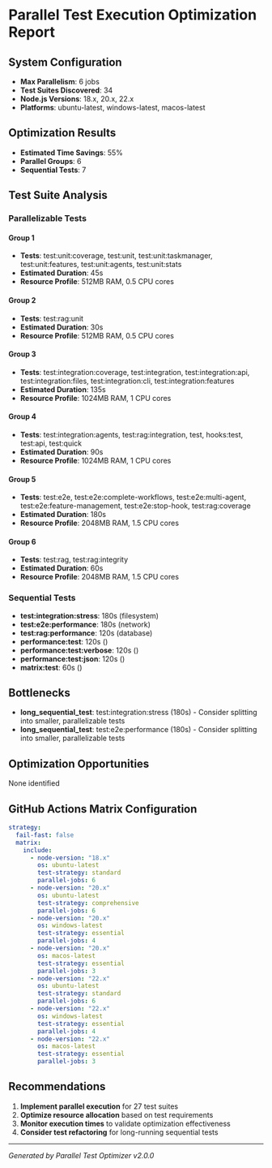 # Parallel Test Execution Optimization Report

## System Configuration
- **Max Parallelism**: 6 jobs
- **Test Suites Discovered**: 34
- **Node.js Versions**: 18.x, 20.x, 22.x
- **Platforms**: ubuntu-latest, windows-latest, macos-latest

## Optimization Results
- **Estimated Time Savings**: 55%
- **Parallel Groups**: 6
- **Sequential Tests**: 7

## Test Suite Analysis

### Parallelizable Tests
#### Group 1
  - **Tests**: test:unit:coverage, test:unit, test:unit:taskmanager, test:unit:features, test:unit:agents, test:unit:stats
  - **Estimated Duration**: 45s
  - **Resource Profile**: 512MB RAM, 0.5 CPU cores

#### Group 2
  - **Tests**: test:rag:unit
  - **Estimated Duration**: 30s
  - **Resource Profile**: 512MB RAM, 0.5 CPU cores

#### Group 3
  - **Tests**: test:integration:coverage, test:integration, test:integration:api, test:integration:files, test:integration:cli, test:integration:features
  - **Estimated Duration**: 135s
  - **Resource Profile**: 1024MB RAM, 1 CPU cores

#### Group 4
  - **Tests**: test:integration:agents, test:rag:integration, test, hooks:test, test:api, test:quick
  - **Estimated Duration**: 90s
  - **Resource Profile**: 1024MB RAM, 1 CPU cores

#### Group 5
  - **Tests**: test:e2e, test:e2e:complete-workflows, test:e2e:multi-agent, test:e2e:feature-management, test:e2e:stop-hook, test:rag:coverage
  - **Estimated Duration**: 180s
  - **Resource Profile**: 2048MB RAM, 1.5 CPU cores

#### Group 6
  - **Tests**: test:rag, test:rag:integrity
  - **Estimated Duration**: 60s
  - **Resource Profile**: 2048MB RAM, 1.5 CPU cores

### Sequential Tests
- **test:integration:stress**: 180s (filesystem)
- **test:e2e:performance**: 180s (network)
- **test:rag:performance**: 120s (database)
- **performance:test**: 120s ()
- **performance:test:verbose**: 120s ()
- **performance:test:json**: 120s ()
- **matrix:test**: 60s ()

## Bottlenecks
- **long_sequential_test**: test:integration:stress (180s) - Consider splitting into smaller, parallelizable tests
- **long_sequential_test**: test:e2e:performance (180s) - Consider splitting into smaller, parallelizable tests

## Optimization Opportunities
None identified

## GitHub Actions Matrix Configuration

```yaml
strategy:
  fail-fast: false
  matrix:
    include:
      - node-version: "18.x"
        os: ubuntu-latest
        test-strategy: standard
        parallel-jobs: 6
      - node-version: "20.x"
        os: ubuntu-latest
        test-strategy: comprehensive
        parallel-jobs: 6
      - node-version: "20.x"
        os: windows-latest
        test-strategy: essential
        parallel-jobs: 4
      - node-version: "20.x"
        os: macos-latest
        test-strategy: essential
        parallel-jobs: 3
      - node-version: "22.x"
        os: ubuntu-latest
        test-strategy: standard
        parallel-jobs: 6
      - node-version: "22.x"
        os: windows-latest
        test-strategy: essential
        parallel-jobs: 4
      - node-version: "22.x"
        os: macos-latest
        test-strategy: essential
        parallel-jobs: 3
```

## Recommendations

1. **Implement parallel execution** for 27 test suites
2. **Optimize resource allocation** based on test requirements
3. **Monitor execution times** to validate optimization effectiveness
4. **Consider test refactoring** for long-running sequential tests

---
*Generated by Parallel Test Optimizer v2.0.0*

